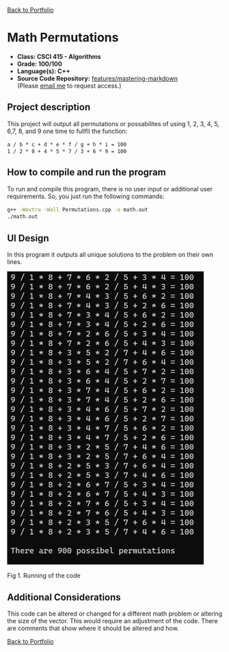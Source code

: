 [Back to Portfolio](../index.md)

Math Permutations
===============

-   **Class: CSCI 415 - Algorithms** 
-   **Grade: 100/100** 
-   **Language(s): C++** 
-   **Source Code Repository:** [features/mastering-markdown](https://github.com/JaredAndraszek42/CSCI-415-Algorithms/tree/main/Project1)  
    (Please [email me](mailto:JRAndraszek@csustudent.net?subject=GitHub%20Access) to request access.)

## Project description

This project will output all permutations or possabilites of using 1, 2, 3, 4, 5, 6,7, 8, and 9 one time to fullfil the function:

```
a / b * c + d * e * f / g + h * i = 100
1 / 2 * 8 + 4 * 5 * 7 / 3 + 6 * 9 = 100
```

## How to compile and run the program

To run and compile this program, there is no user input or additional user requirements. So, you just run the following commands:

```bash
g++ -Wextra -Wall Permutations.cpp -o math.out
./math.out
```

## UI Design

In this program it outputs all unique solutions to the problem on their own lines.

![screenshot](../images/Math-Permutations_running.png)

Fig 1. Running of the code

## Additional Considerations

This code can be altered or changed for a different math problem or altering the size of the vector. This would require an adjustment of the code. There are comments that show where it should be altered and how.

[Back to Portfolio](../index.md)